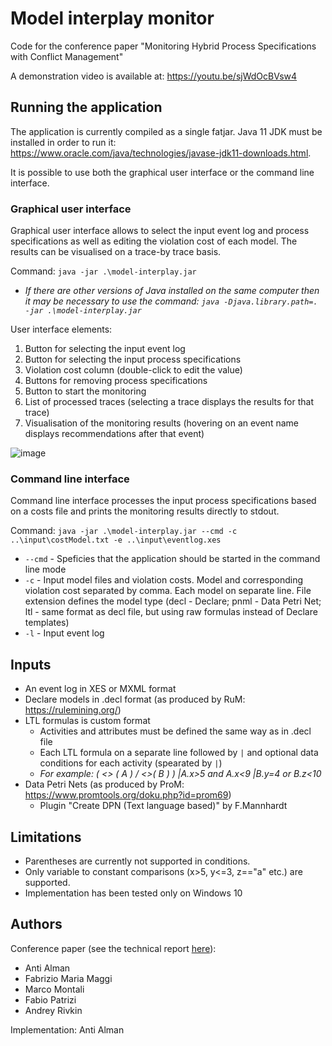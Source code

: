 # Model interplay monitor

Code for the conference paper "Monitoring Hybrid Process Specifications with Conflict Management"

A demonstration video is available at: https://youtu.be/sjWdOcBVsw4

## Running the application

The application is currently compiled as a single fatjar. Java 11 JDK must be installed in order to run it: https://www.oracle.com/java/technologies/javase-jdk11-downloads.html.

It is possible to use both the graphical user interface or the command line interface.


### Graphical user interface

Graphical user interface allows to select the input event log and process specifications as well as editing the violation cost of each model. The results can be visualised on a trace-by trace basis.

Command: `java -jar .\model-interplay.jar`
* _If there are other versions of Java installed on the same computer then it may be necessary to use the command: `java -Djava.library.path=. -jar .\model-interplay.jar`_

User interface elements:
1. Button for selecting the input event log
2. Button for selecting the input process specifications
3. Violation cost column (double-click to edit the value)
4. Buttons for removing process specifications
5. Button to start the monitoring
6. List of processed traces (selecting a trace displays the results for that trace)
7. Visualisation of the monitoring results (hovering on an event name displays recommendations after that event)

![image](https://user-images.githubusercontent.com/18569885/125088890-85f54900-e0d6-11eb-824a-53878923b045.png)


### Command line interface

Command line interface processes the input process specifications based on a costs file and prints the monitoring results directly to stdout.

Command: `java -jar .\model-interplay.jar --cmd -c ..\input\costModel.txt -e ..\input\eventlog.xes`
* `--cmd` - Speficies that the application should be started in the command line mode
* `-c` - Input model files and violation costs. Model and corresponding violation cost separated by comma. Each model on separate line. File extension defines the model type (decl - Declare; pnml - Data Petri Net; ltl - same format as decl file, but using raw formulas instead of Declare templates)
* `-l` - Input event log 

## Inputs
* An event log in XES or MXML format
* Declare models in .decl format (as produced by RuM: https://rulemining.org/)
* LTL formulas is custom format
  * Activities and attributes must be defined the same way as in .decl file
  * Each LTL formula on a separate line followed by `|` and optional data conditions for each activity (spearated by `|`)
  * _For example: (  <> ( A ) \/ <>( B )  ) |A.x>5 and A.x<9 |B.y=4 or B.z<10_
* Data Petri Nets (as produced by ProM: https://www.promtools.org/doku.php?id=prom69)
  * Plugin "Create DPN (Text language based)" by F.Mannhardt 


## Limitations

* Parentheses are currently not supported in conditions.
* Only variable to constant comparisons (x>5, y<=3, z=="a" etc.) are supported.
* Implementation has been tested only on Windows 10

## Authors

Conference paper (see the technical report [here](https://github.com/antialman/model-interplay-monitoring-code/blob/main/tech-report.pdf)):
* Anti Alman
* Fabrizio Maria Maggi
* Marco Montali
* Fabio Patrizi
* Andrey Rivkin

Implementation: Anti Alman

